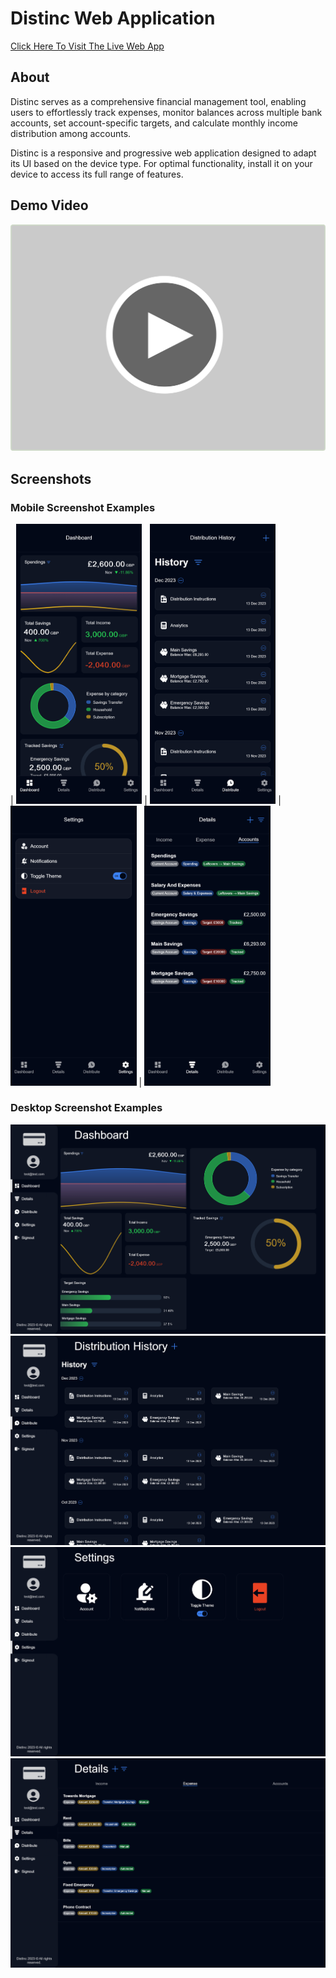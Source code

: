 # Distinc Web Application

<a href="www.distinc.co.uk" target="_blank">
   Click Here To Visit The Live Web App 
</a>
<br>

## About

Distinc serves as a comprehensive financial management tool, enabling users to effortlessly track expenses, monitor balances across multiple bank accounts, set account-specific targets, and calculate monthly income distribution among accounts.

Distinc is a responsive and progressive web application designed to adapt its UI based on the device type. For optimal functionality, install it on your device to access its full range of features.

## Demo Video

<!-- TODO: Add the proper link to this video once I've made it and uploaded it to YouTube -->

<a href="https://www.youtube.com/" target="_blank">
    <img src="resources/readme/thumbnails/youtubeplaybtn.png" alt="Distinc Demo Video">
</a>

## Screenshots

### Mobile Screenshot Examples

| <img src="resources/readme/screenshots/mobile/dashboard.png" width="40%"> | <img src="resources/readme/screenshots/mobile/distribute.png" width="40%">
| <img src="resources/readme/screenshots/mobile/settings.png" width="40%"> | <img src="resources/readme/screenshots/mobile/details.png" width="40%">

### Desktop Screenshot Examples

<img src="resources/readme/screenshots/desktop/dashboard.png">
<img src="resources/readme/screenshots/desktop/distribute.png">
<img src="resources/readme/screenshots/desktop/settings.png">
<img src="resources/readme/screenshots/desktop/details.png">
